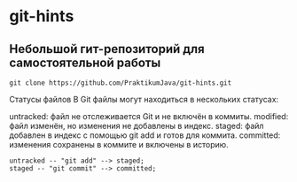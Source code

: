 # git-hints

## Небольшой гит-репозиторий для самостоятельной работы

`git clone https://github.com/PraktikumJava/git-hints.git`

Статусы файлов
В Git файлы могут находиться в нескольких статусах:

untracked: файл не отслеживается Git и не включён в коммиты.
modified: файл изменён, но изменения не добавлены в индекс.
staged: файл добавлен в индекс с помощью git add и готов для коммита.
committed: изменения сохранены в коммите и включены в историю.

```mermaid
untracked -- "git add" --> staged;
staged -- "git commit" --> committed;
```